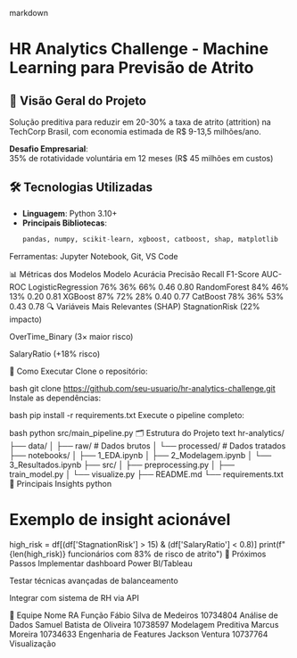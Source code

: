 
markdown
# HR Analytics Challenge - Machine Learning para Previsão de Atrito

## 📌 Visão Geral do Projeto
Solução preditiva para reduzir em 20-30% a taxa de atrito (attrition) na TechCorp Brasil, com economia estimada de R$ 9-13,5 milhões/ano.

**Desafio Empresarial**:  
35% de rotatividade voluntária em 12 meses (R$ 45 milhões em custos)

## 🛠️ Tecnologias Utilizadas
- **Linguagem**: Python 3.10+
- **Principais Bibliotecas**:
  ```python
  pandas, numpy, scikit-learn, xgboost, catboost, shap, matplotlib
Ferramentas: Jupyter Notebook, Git, VS Code

📊 Métricas dos Modelos
Modelo	Acurácia	Precisão	Recall	F1-Score	AUC-ROC
LogisticRegression	76%	36%	66%	0.46	0.80
RandomForest	84%	46%	13%	0.20	0.81
XGBoost	87%	72%	28%	0.40	0.77
CatBoost	78%	36%	53%	0.43	0.78
🔍 Variáveis Mais Relevantes (SHAP)
StagnationRisk (22% impacto)

OverTime_Binary (3× maior risco)

SalaryRatio (+18% risco)

🚀 Como Executar
Clone o repositório:

bash
git clone https://github.com/seu-usuario/hr-analytics-challenge.git
Instale as dependências:

bash
pip install -r requirements.txt
Execute o pipeline completo:

bash
python src/main_pipeline.py
🗂️ Estrutura do Projeto
text
hr-analytics/
├── data/
│   ├── raw/            # Dados brutos
│   └── processed/      # Dados tratados
├── notebooks/
│   ├── 1_EDA.ipynb
│   ├── 2_Modelagem.ipynb
│   └── 3_Resultados.ipynb
├── src/
│   ├── preprocessing.py
│   ├── train_model.py
│   └── visualize.py
├── README.md
└── requirements.txt
📌 Principais Insights
python
# Exemplo de insight acionável
high_risk = df[(df['StagnationRisk'] > 15) & 
               (df['SalaryRatio'] < 0.8)]
print(f"{len(high_risk)} funcionários com 83% de risco de atrito")
📅 Próximos Passos
Implementar dashboard Power BI/Tableau

Testar técnicas avançadas de balanceamento

Integrar com sistema de RH via API

👥 Equipe
Nome	RA	Função
Fábio Silva de Medeiros	10734804	Análise de Dados
Samuel Batista de Oliveira	10738597	Modelagem Preditiva
Marcus Moreira	10734633	Engenharia de Features
Jackson Ventura	10737764	Visualização

